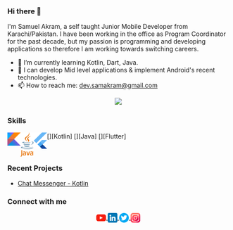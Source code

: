 ### Hi there 👋

I'm Samuel Akram, a self taught Junior Mobile Developer from Karachi/Pakistan. I have been working in the office as Program Coordinator for the past decade, but my passion is programming and developing applications so therefore I am working towards switching careers.

- 🌱 I’m currently learning Kotlin, Dart, Java.
- 💬 I can develop Mid level applications & implement Android's recent technologies.
- 📫 How to reach me: dev.samakram@gmail.com

<div style="text-align:center;">
  <img src="images/20210101_16195.jpg" style="max-width:100%;" />
</div>

### Skills

[<img align="left" alt="Kotlin" width="30px" src="images/kotlin.svg" />][Kotlin]
[<img align="left" alt="Java" width="30px" src="images/java.svg" />][Java]
[<img align="left" alt="Flutter" width="30px" src="images/flutter.svg" />][Flutter]


<br />

### Recent Projects

- [Chat Messenger - Kotlin](https://github.com/developersamuelakram/ChatMessenger)

### Connect with me
<p align="center">
  <a href="https://www.youtube.com/@developersamuel/videos">
    <img align="center" alt="Your Website" width="22px" src="images/youtube.png" />
  </a>
  <a href="https://www.linkedin.com/in/samuelakram">
    <img align="center" alt="LinkedIn" width="22px" src="images/linkedin.png" />
  </a>
  <a href="https://twitter.com/akramsamuels">
    <img align="center" alt="Twitter" width="22px" src="images/twitter.png" />
  </a>
  <a href="https://www.instagram.com/samuelcodes/">
    <img align="center" alt="Instagram" width="22px" src="images/instagram.png" />
  </a>
</p>



<br />
<br />
